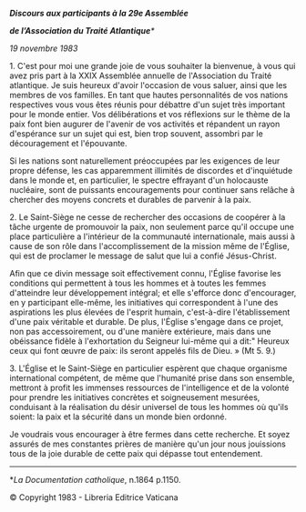 ***Discours aux participants à la 29e Assemblée***

***de l’Association du Traité Atlantique**\**

*19 novembre 1983*

1\. C'est pour moi une grande joie de vous souhaiter la bienvenue, à vous qui avez pris part à la XXIX Assemblée annuelle de l'Association du Traité atlantique. Je suis heureux d'avoir l'occasion de vous saluer, ainsi que les membres de vos familles. En tant que hautes personnalités de vos nations respectives vous vous êtes réunis pour débattre d'un sujet très important pour le monde entier. Vos délibérations et vos réflexions sur le thème de la paix font bien augurer de l'avenir de vos activités et répandent un rayon d'espérance sur un sujet qui est, bien trop souvent, assombri par le découragement et l'épouvante.

Si les nations sont naturellement préoccupées par les exigences de leur propre défense, les cas apparemment illimités de discordes et d'inquiétude dans le monde et, en particulier, le spectre effrayant d'un holocauste nucléaire, sont de puissants encouragements pour continuer sans relâche à chercher des moyens concrets et durables de parvenir à la paix.

2\. Le Saint-Siège ne cesse de rechercher des occasions de coopérer à la tâche urgente de promouvoir la paix, non seulement parce qu'il occupe une place particulière a l'intérieur de la communauté internationale, mais aussi à cause de son rôle dans l'accomplissement de la mission même de l'Église, qui est de proclamer le message de salut que lui a confié Jésus-Christ.

Afin que ce divin message soit effectivement connu, l'Église favorise les conditions qui permettent à tous les hommes et à toutes les femmes d'atteindre leur développement intégral; et elle s'efforce donc d'encourager, en y participant elle-même, les initiatives qui correspondent à l'une des aspirations les plus élevées de l'esprit humain, c'est-à-dire l'établissement d'une paix véritable et durable. De plus, l'Église s'engage dans ce projet, non pas accessoirement, ou d'une manière extérieure, mais dans une obéissance fidèle à l'exhortation du Seigneur lui-même qui a dit:" Heureux ceux qui font œuvre de paix: ils seront appelés fils de Dieu. » (Mt 5. 9.)

3\. L'Église et le Saint-Siège en particulier espèrent que chaque organisme international compétent, de même que l'humanité prise dans son ensemble, mettront à profit les immenses ressources de l'intelligence et de la volonté pour prendre les initiatives concrètes et soigneusement mesurées, conduisant à la réalisation du désir universel de tous les hommes où qu'ils soient: la paix et la sécurité dans un monde bien ordonné.

Je voudrais vous encourager à être fermes dans cette recherche. Et soyez assurés de mes constantes prières de manière qu'un jour nous jouissions tous de la joie durable de cette paix qui dépasse tout entendement.

* * *

\**La Documentation catholique*, n.1864 p.1150.

© Copyright 1983 - Libreria Editrice Vaticana